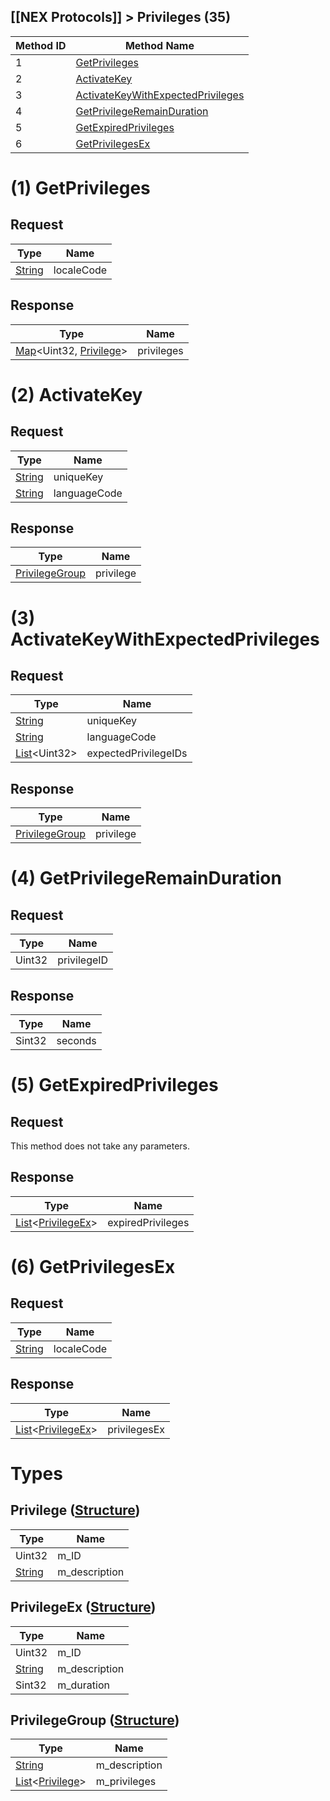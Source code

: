 ## [[NEX Protocols]] > Privileges (35)

| Method ID | Method Name |
| --- | --- |
| 1 | [GetPrivileges](#1-getprivileges) |
| 2 | [ActivateKey](#2-activatekey) |
| 3 | [ActivateKeyWithExpectedPrivileges](#3-activatekeywithexpectedprivileges) |
| 4 | [GetPrivilegeRemainDuration](#4-getprivilegeremainduration) |
| 5 | [GetExpiredPrivileges](#5-getexpiredprivileges) |
| 6 | [GetPrivilegesEx](#6-getprivilegesex) |

# (1) GetPrivileges
## Request
| Type | Name |
| --- | --- |
| [String] | localeCode |

## Response
| Type | Name |
| --- | --- |
| [Map]&lt;Uint32, [Privilege]&gt; | privileges |

# (2) ActivateKey
## Request
| Type | Name |
| --- | --- |
| [String] | uniqueKey |
| [String] | languageCode |

## Response
| Type | Name |
| --- | --- |
| [PrivilegeGroup] | privilege |

# (3) ActivateKeyWithExpectedPrivileges
## Request
| Type | Name |
| --- | --- |
| [String] | uniqueKey |
| [String] | languageCode |
| [List]&lt;Uint32&gt; | expectedPrivilegeIDs |

## Response
| Type | Name |
| --- | --- |
| [PrivilegeGroup] | privilege |

# (4) GetPrivilegeRemainDuration
## Request
| Type | Name |
| --- | --- |
| Uint32 | privilegeID |

## Response
| Type | Name |
| --- | --- |
| Sint32 | seconds |

# (5) GetExpiredPrivileges
## Request
This method does not take any parameters.

## Response
| Type | Name |
| --- | --- |
| [List]&lt;[PrivilegeEx]&gt; | expiredPrivileges |

# (6) GetPrivilegesEx
## Request
| Type | Name |
| --- | --- |
| [String] | localeCode |

## Response
| Type | Name |
| --- | --- |
| [List]&lt;[PrivilegeEx]&gt; | privilegesEx |

# Types
## Privilege ([Structure])
| Type | Name |
| --- | --- |
| Uint32 | m_ID |
| [String] | m_description |

## PrivilegeEx ([Structure])
| Type | Name |
| --- | --- |
| Uint32 | m_ID |
| [String] | m_description |
| Sint32 | m_duration |

## PrivilegeGroup ([Structure])
| Type | Name |
| --- | --- |
| [String] | m_description |
| [List]&lt;[Privilege]&gt; | m_privileges |

[Result]: NEX-Common-Types#result
[String]: NEX-Common-Types#string
[Buffer]: NEX-Common-Types#buffer
[qBuffer]: NEX-Common-Types#qbuffer
[List]: NEX-Common-Types#list
[Map]: NEX-Common-Types#map
[DateTime]: NEX-Common-Types#date-time
[Structure]: NEX-Common-Types#structure
[Data]: NEX-Common-Types#any-data-holder
[Variant]: NEX-Common-Types#variant

[Privilege]: #privilege-structure
[PrivilegeGroup]: #privilegegroup-structure
[PrivilegeEx]: #privilegeex-structure